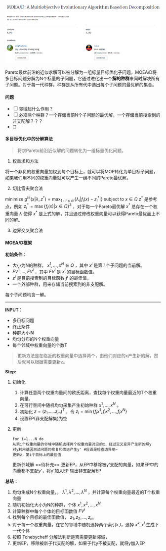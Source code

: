 ![image.png](assets/20201215202156-gv1d79f-image.png)

Pareto最优前沿的近似求解可以被分解为一组标量目标优化子问题。MOEA\D将多目标问题分解为N个标量的子问题，它通过进化出一个**解的种群**来同时解决所有子问题。对于每一代种群，种群是从所有代中选出每个子问题的最优解的集合。

#### 问题

- [ ] 邻域起什么作用？
- [ ] 必须两个种群？一个存储当前N个子问题的最优解，一个存储当前搜索到的非支配解？？？
-  [ ]

#### 多目标优化中的分解算法

> 将求Pareto前沿近似解的问题转化为一组标量优化问题。
>

1. 权重求和方法

将一个非负的权重向量加权到每个目标上，就可以将MOP转化为单目标子问题，如果我们用不同的权重向量就可以产生一组不同的Pareto最优解。

2. 切比雪夫聚合法

minimize $g^{t e}\left(x | \lambda, z^{*}\right)=\max _{1: i \leq m}\left\{\lambda_{i}\left|f_{i}(x)-z_{i}^{*}\right|\right\}$
subject to $x \in \Omega$
$z^*$ 是参考点，例如 $z_i^*=\max \left\{f_{i}(x) | x \in \Omega\right\}^{3}$ ，对于每一个Pareto最优解 $x^*$ 总存在一个权重向量 $\lambda$ 使得 $x^*$ 是上式的解，并且通过修改权重向量可以获得Pareto最优面上不同的解。

3. 边界交叉聚合法

#### MOEA/D框架

**初始条件：**

- 大小为N的种群， $x^1,\dots ,x^N \in \Omega$ ，其中 $x^i$ 是第 $i$ 个子问题的当前解。
- $FV^1,\dots,FV^i$ ，其中 $FV^i$ 是 $x^i$ 的目标函数值。
- $z^i$ 是目前搜索到的目标函数 $f^i$ 的最佳值。
- 一个外部种群，用来存储当前搜索到的非支配解。

每个子问题均含一解。

---

**INPUT：**

- 多目标问题
- 终止条件
- 种群大小**Ｎ**
- 均匀分布的N个权重向量
- 每个邻域中权重向量的个数**T**

> 更新方法是在临近的权重向量中选择两个，由他们对应的x产生新的解，然后就可以根据需要更新z。
>

**Step:**

1. 初始化
   1. 计算任意两个权重向量间的欧氏距离，查找每个权重向量最近的T个权重向量。
   2. 在可行空间中随机均匀采集产生初始种群 $x^1,\dots ,x^N$ 。
   3. 初始化 $z=\left(z_{1} \ldots \ldots z_{m}\right)^{T}$ ，令 $z_{i}=\min \left\{f_{i} x^{1}, f_{i} x^{2}, \ldots, f_{i} x^{N}\right\}$
   4. 设置EP(非支配解集)为空
2. 更新
   ```
   for i=1...N do 
   从第i个权重向量的邻域中随机选择两个权重向量对应的x，经过交叉变异产生新的解y
   对y利用基因测试问题的修复和改进产生y' #应该是检查边界吧~
   更新z，第i个目标上的最佳值
   ```

   更新邻域解 ==待补充==
   更新EP，从EP中移除被y‘支配的向量，如果EP中的向量都不支配y'，将y'加入EP
   输出非支配解EP

**总结：**

1. 均匀生成N个权重向量，， $\lambda^1,\lambda^2,\dots,\lambda^N$ ，并计算每个权重向量最近的T个权重向量
2. 随机初始化大小为N的种群，个体 $x^1,x^2,\dots,x^N$
3. 计算种群中每个个体的目标函数值  $FV^i$
4. 找到每个目标的最佳函数值， $z_1,z_2,\dots,z_m$
5. 对于每一个权重向量，在它的邻域中随机选择两个索引k,l，选择 $x^k,x^l$ 生成下一代个体
6. 按照 Tchebycheff 分解法判断是否需要更新邻域，
7. 更新EP，移除被新子代支配的解，如果子代y不被支配，就将y加入EP